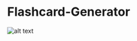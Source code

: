 # Flashcard-Generator

![alt text](https://github.com/do-kevin/Flashcard-Generator/blob/master/assets/images/Flashcard-Demo.gif "Flash Card Generator Demo")
